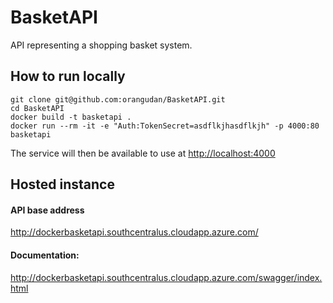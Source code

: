 # BasketAPI

API representing a shopping basket system.

## How to run locally

    git clone git@github.com:orangudan/BasketAPI.git
    cd BasketAPI
    docker build -t basketapi .
    docker run --rm -it -e "Auth:TokenSecret=asdflkjhasdflkjh" -p 4000:80 basketapi
    
The service will then be available to use at [http://localhost:4000](http://localhost:4000)

## Hosted instance

#### API base address

http://dockerbasketapi.southcentralus.cloudapp.azure.com/

#### Documentation:

http://dockerbasketapi.southcentralus.cloudapp.azure.com/swagger/index.html

